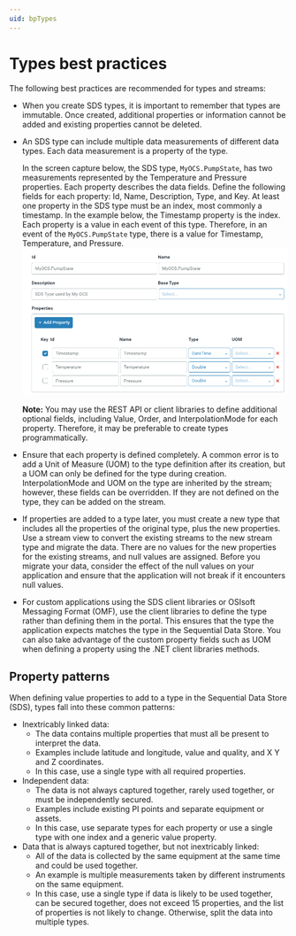 ```yaml
---
uid: bpTypes
---
```


# Types best practices

The following best practices are recommended for types and streams:

- When you create SDS types, it is important to remember that types are immutable. Once created, additional properties or information cannot be added and existing properties cannot be deleted.

- An SDS type can include multiple data measurements of different data types. Each data measurement is a property of the type.

   In the screen capture below, the SDS type, `MyOCS.PumpState`, has two measurements represented by the Temperature and Pressure properties. Each property describes the data fields. Define the following fields for each property: Id, Name, Description, Type, and Key. At least one property in the SDS type must be an index, most commonly a timestamp. In the example below, the Timestamp property is the index. Each property is a value in each event of this type. Therefore, in an event of the `MyOCS.PumpState` type, there is a value for Timestamp, Temperature, and Pressure. ![Add type](../images/add-type.png) <!--Vicki T. - 6/25/21 This paragraph, screenshot, and note need to be moved after the bulleted list into a separate paragraph. You could reference the screen capture example in the 2nd bullet ("See the following image for an example of an SDS type with more than one data measurement.").-->

   **Note:** You may use the REST API or client libraries to define additional optional fields, including Value, Order, and InterpolationMode for each property. Therefore, it may be preferable to create types programmatically.

- Ensure that each property is defined completely. A common error is to add a Unit of Measure (UOM) to the type definition after its creation, but a UOM can only be defined for the type during creation. InterpolationMode and UOM on the type are inherited by the stream; however, these fields can be overridden. If they are not defined on the type, they can be added on the stream.

- If properties are added to a type later, you must create a new type that includes all the properties of the original type, plus the new properties. Use a stream view to convert the existing streams to the new stream type and migrate the data. There are no values for the new properties for the existing streams, and null values are assigned. Before you migrate your data, consider the effect of the null values on your application and ensure that the application will not break if it encounters null values.

- For custom applications using the SDS client libraries or OSIsoft Messaging Format (OMF), use the client libraries to define the type rather than defining them in the portal. This ensures that the type the application expects matches the type in the Sequential Data Store. You can also take advantage of the custom property fields such as UOM when defining a property using the .NET client libraries methods.

## Property patterns

When defining value properties to add to a type in the Sequential Data Store (SDS), types fall into these common patterns:<!--Vicki T. 6/25/21 - I feel like the sub-bullets for each of the three main bullets might be easier to scan and digest if they were placed in three separate paragraphs or a table format.-->

- Inextricably linked data:
   - The data contains multiple properties that must all be present to interpret the data.
   - Examples include latitude and longitude, value and quality, and X Y and Z coordinates.
   - In this case, use a single type with all required properties.
- Independent data:
   - The data is not always captured together, rarely used together, or must be independently secured.
   - Examples include existing PI points and separate equipment or assets.
   - In this case, use separate types for each property or use a single type with one index and a generic value property.
- Data that is always captured together, but not inextricably linked:
   - All of the data is collected by the same equipment at the same time and could be used together.
   - An example is multiple measurements taken by different instruments on the same equipment.
   - In this case, use a single type if data is likely to be used together, can be secured together, does not exceed 15 properties, and the list of properties is not likely to change. Otherwise, split the data into multiple types.
